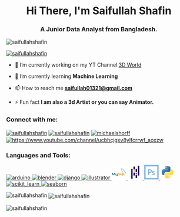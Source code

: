 <h1 align="center">Hi There, I'm Saifullah Shafin</h1>
<h3 align="center">A Junior Data Analyst from Bangladesh.</h3>

<p align="left"> <img src="https://komarev.com/ghpvc/?username=saifullahshafin&label=Profile%20views&color=0e75b6&style=flat" alt="saifullahshafin" /> </p>

<p align="left"> <a href="https://github.com/ryo-ma/github-profile-trophy"><img src="https://github-profile-trophy.vercel.app/?username=saifullahshafin" alt="saifullahshafin" /></a> </p>

- 🔭 I’m currently working on my YT Channel [3D World](https://www.youtube.com/channel/UCBHcJGXV8yLfCRRwF_aoxZw)

- 🌱 I’m currently learning **Machine Learning**

- 📫 How to reach me **saifullah01321@gmail.com**

- ⚡ Fun fact **I am also a 3d Artist or you can say Animator.**

<h3 align="left">Connect with me:</h3>
<p align="left">
<a href="https://kaggle.com/saifullahshafin" target="blank"><img align="center" src="https://raw.githubusercontent.com/rahuldkjain/github-profile-readme-generator/master/src/images/icons/Social/kaggle.svg" alt="saifullahshafin" height="30" width="40" /></a>
<a href="https://fb.com/saifullahshafin" target="blank"><img align="center" src="https://raw.githubusercontent.com/rahuldkjain/github-profile-readme-generator/master/src/images/icons/Social/facebook.svg" alt="saifullahshafin" height="30" width="40" /></a>
<a href="https://instagram.com/michaelshorff" target="blank"><img align="center" src="https://raw.githubusercontent.com/rahuldkjain/github-profile-readme-generator/master/src/images/icons/Social/instagram.svg" alt="michaelshorff" height="30" width="40" /></a>
<a href="https://www.youtube.com/c/https://www.youtube.com/channel/ucbhcjgxv8ylfcrrwf_aoxzw" target="blank"><img align="center" src="https://raw.githubusercontent.com/rahuldkjain/github-profile-readme-generator/master/src/images/icons/Social/youtube.svg" alt="https://www.youtube.com/channel/ucbhcjgxv8ylfcrrwf_aoxzw" height="30" width="40" /></a>
</p>

<h3 align="left">Languages and Tools:</h3>
<p align="left"> <a href="https://www.arduino.cc/" target="_blank" rel="noreferrer"> <img src="https://cdn.worldvectorlogo.com/logos/arduino-1.svg" alt="arduino" width="40" height="40"/> </a> <a href="https://www.blender.org/" target="_blank" rel="noreferrer"> <img src="https://download.blender.org/branding/community/blender_community_badge_white.svg" alt="blender" width="40" height="40"/> </a> <a href="https://www.djangoproject.com/" target="_blank" rel="noreferrer"> <img src="https://cdn.worldvectorlogo.com/logos/django.svg" alt="django" width="40" height="40"/> </a> <a href="https://www.adobe.com/in/products/illustrator.html" target="_blank" rel="noreferrer"> <img src="https://www.vectorlogo.zone/logos/adobe_illustrator/adobe_illustrator-icon.svg" alt="illustrator" width="40" height="40"/> </a> <a href="https://www.mysql.com/" target="_blank" rel="noreferrer"> <img src="https://raw.githubusercontent.com/devicons/devicon/master/icons/mysql/mysql-original-wordmark.svg" alt="mysql" width="40" height="40"/> </a> <a href="https://pandas.pydata.org/" target="_blank" rel="noreferrer"> <img src="https://raw.githubusercontent.com/devicons/devicon/2ae2a900d2f041da66e950e4d48052658d850630/icons/pandas/pandas-original.svg" alt="pandas" width="40" height="40"/> </a> <a href="https://www.photoshop.com/en" target="_blank" rel="noreferrer"> <img src="https://raw.githubusercontent.com/devicons/devicon/master/icons/photoshop/photoshop-line.svg" alt="photoshop" width="40" height="40"/> </a> <a href="https://www.python.org" target="_blank" rel="noreferrer"> <img src="https://raw.githubusercontent.com/devicons/devicon/master/icons/python/python-original.svg" alt="python" width="40" height="40"/> </a> <a href="https://scikit-learn.org/" target="_blank" rel="noreferrer"> <img src="https://upload.wikimedia.org/wikipedia/commons/0/05/Scikit_learn_logo_small.svg" alt="scikit_learn" width="40" height="40"/> </a> <a href="https://seaborn.pydata.org/" target="_blank" rel="noreferrer"> <img src="https://seaborn.pydata.org/_images/logo-mark-lightbg.svg" alt="seaborn" width="40" height="40"/> </a> </p>

<p><img align="left" src="https://github-readme-stats.vercel.app/api/top-langs?username=saifullahshafin&show_icons=true&locale=en&layout=compact" alt="saifullahshafin" /></p>

<p>&nbsp;<img align="center" src="https://github-readme-stats.vercel.app/api?username=saifullahshafin&show_icons=true&locale=en" alt="saifullahshafin" /></p>

<p><img align="center" src="https://github-readme-streak-stats.herokuapp.com/?user=saifullahshafin&" alt="saifullahshafin" /></p>
